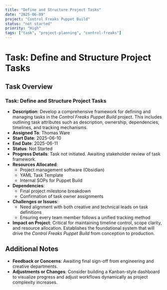```yaml
---
title: "Define and Structure Project Tasks"
date: "2025-06-09"
project: "Control Freaks Puppet Build"
status: "not started"
priority: "High"
tags: ["task", "project-planning", "control-freaks"]
---
```


# Task: Define and Structure Project Tasks

## Task Overview

### Task: Define and Structure Project Tasks

- **Description**: Develop a comprehensive framework for defining and managing tasks in the *Control Freaks Puppet Build* project. This includes outlining task attributes such as description, ownership, dependencies, timelines, and tracking mechanisms.
- **Assigned To**: Thomas Ware
- **Start Date**: 2025-06-10
- **End Date**: 2025-06-11
- **Status**: Not Started
- **Progress Details**: Task not initiated. Awaiting stakeholder review of task framework.
- **Resources Allocated**:
  - Project management software (Obsidian)
  - YAML Task Template
  - Internal SOPs for Puppet Build
- **Dependencies**:
  - Final project milestone breakdown
  - Confirmation of task owner assignments
- **Challenges or Issues**:
  - Need alignment with both creative and technical leads on task definitions
  - Ensuring every team member follows a unified tracking method
- **Impact on Project**: Critical for maintaining timeline control, scope clarity, and resource allocation. Establishes the foundational system that will drive the *Control Freaks Puppet Build* from conception to production.

## Additional Notes

- **Feedback or Concerns**: Awaiting final sign-off from engineering and creative departments.
- **Adjustments or Changes**: Consider building a Kanban-style dashboard to visualize progress and adjust workflows dynamically as project complexity increases.

